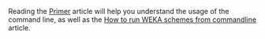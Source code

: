 
Reading the [Primer](../primer.md) article will help you understand the usage of the command line, as well as the [How to run WEKA schemes from commandline](../how_to_run_weka_shcemes_from_commandline.md) article.
